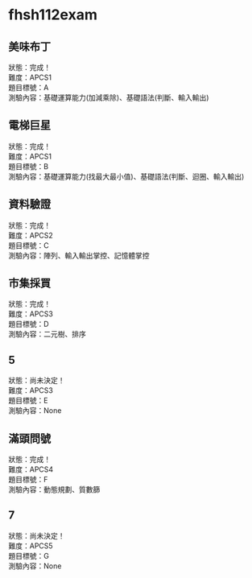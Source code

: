 # fhsh112exam
## 美味布丁
狀態：完成！  
難度：APCS1  
題目標號：A  
測驗內容：基礎運算能力(加減乘除)、基礎語法(判斷、輸入輸出)
## 電梯巨星
狀態：完成！  
難度：APCS1  
題目標號：B  
測驗內容：基礎運算能力(找最大最小值)、基礎語法(判斷、迴圈、輸入輸出)
## 資料驗證
狀態：完成！  
難度：APCS2  
題目標號：C  
測驗內容：陣列、輸入輸出掌控、記憶體掌控
## 市集採買
狀態：完成！  
難度：APCS3  
題目標號：D  
測驗內容：二元樹、排序
## 5
狀態：尚未決定！  
難度：APCS3  
題目標號：E  
測驗內容：None
## 滿頭問號
狀態：完成！  
難度：APCS4  
題目標號：F  
測驗內容：動態規劃、質數篩
## 7
狀態：尚未決定！  
難度：APCS5  
題目標號：G  
測驗內容：None
